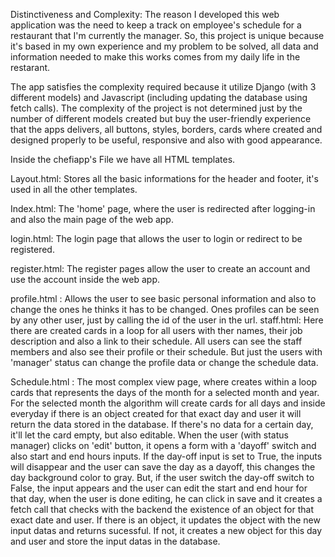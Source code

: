 Distinctiveness and Complexity: 
The reason I developed this web application was the need to keep a track on employee's schedule for a restaurant that I'm currently the manager. So, this project is unique because it's based in my own experience and my problem to be solved, all data and information needed to make this works comes from my daily life in the restarant.

The app satisfies the complexity required because it utilize Django (with 3 different models) and Javascript (including updating the database using fetch calls). The complexity of the project is not determined just by the number of different models created but buy the user-friendly experience that the apps delivers, all buttons, styles, borders, cards where created and designed properly to be useful, responsive and also with good appearance.

Inside the chefiapp's File we have all HTML templates.

Layout.html: Stores all the basic informations for the header and footer, it's used in all the other templates.

Index.html: The 'home' page, where the user is redirected after logging-in and also the main page of the web app.

login.html: The login page that allows the user to login or redirect to be registered.

register.html: The register pages allow the user to create an account and use the account inside the web app.

profile.html : Allows the user to see basic personal information and also to change the ones he thinks it has to be changed. Ones profiles can be seen by any other user, just by calling the id of the user in the url.
staff.html: Here there are created cards in a loop for all users with ther names, their job description and also a link to their schedule. All users can see the staff members and also see their profile or their schedule. But just the users with 'manager' status can change the profile data or change the schedule data.

Schedule.html : The most complex view page, where creates within a loop cards that represents the days of the month for a selected month and year. For the selected month the algorithm will create cards for all days and inside everyday if there is an object created for that exact day and user it will return the data stored in the database. If there's no data for a certain day, it'll let the card empty, but also editable.
When the user (with status manager) clicks on 'edit' button, it opens a form with a 'dayoff' switch and also start and end hours inputs. If the day-off input is set to True, the inputs will disappear and the user can save the day as a dayoff, this changes the day background color to gray. But, if the user switch the day-off switch to False, the input appears and the user can edit the start and end hour for that day, when the user is done editing, he can click in save and it creates a fetch call that checks with the backend the existence of an object for that exact date and user. If there is an object, it updates the object with the new input datas and returns sucessful. If not, it creates a new object for this day and user and store the input datas in the database.